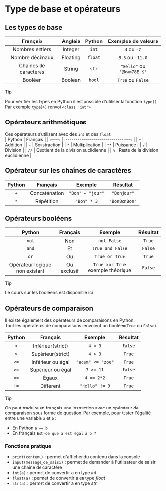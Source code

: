 # Type de base et opérateurs


## Les types de base  

|       Français        | Anglais  | Python  |    Exemples de valeurs     |
| :-------------------: | :------: | :-----: | :------------------------: |
|    Nombres entiers    | Integer  |  `int`  |        `4` ou `-7`         |
|    Nombre décimaux    | Floating | `float` |      `9.3` ou `-11.0`      |
| Chaines de caractères |  String  |  `str`  | `"Hello"` ou `'@kwm78E-$'` |
|        Booléen        | Boolean  | `bool`  |     `True` ou `False`      |

> [!TIP]  
> Pour vérifier les types en Python il est possible d'utiliser la fonction `type()`    
> Par exemple `type(4)` renvoi `<class 'int'>`  



## Opérateurs arithmétiques
Ces opérateurs s'utilisent avec des `int` et des `float`  
| Python |              Français               |
| :----: | :---------------------------------: |
|  `+`   |              Addition               |
|  `-`   |            Soustraction             |
|  `*`   |           Multiplication            |
|  `**`  |              Puissance              |
|  `/`   |              Division               |
|  `//`  | Quotient de la division euclidienne |
|  `%`   |  Reste de la division euclidienne   |




## Opérateur sur les chaînes de caractères
| Python |   Français    |     Exemple      |   Résultat    |
| :----: | :-----------: | :--------------: | :-----------: |
|  `+`   | Concaténation | `"Bon" + "jour"` |  `"Bonjour"`  |
|  `*`   |  Répétition   |   `"Bon" * 3`    | `"BonBonBon"` |




## Opérateurs booléens  

|             Python             |  Français   |              Exemple              | Résultat |
| :----------------------------: | :---------: | :-------------------------------: | :------: |
|             `not`              |     Non     |            `not False`            |  `True`  |
|             `and`              |     Et      |         `True and False`          | `False`  |
|              `or`              |     Ou      |          `True or True`           |  `True`  |
| Opérateur logique non existant | Ou exclusif | `True xor True` exemple théorique | `False`  |

> [!TIP]
> Le cours sur les booléens est disponible ici 

<!--

### Opérateur NOT 

L'opérateur __NOT(NON)__ est un opérateur _unaire_ (qui agit sur _une seule_ variable). Il a pour effet d'inverser la valeur logique de la variable sur laquelle il agit.

|   a   | NOT a |
| :---: | :---: |
| Faux  | Vrai  |
| Vrai  | Faux  |

En Python, l'opérateur logique __NOT__ s'écrit __not__.


### Opérateur AND
L'opérateur __AND(ET)__ est un opérateur binaire (qui agit sur deux variables). Il a la valeur logique __Vrai__ si et seulement si les deux variables sont __Vrai__. 

|    a     |    b     | a AND b  |
| :------: | :------: | :------: |
|   Faux   |   Faux   |   Faux   |
|   Faux   |   Vrai   |   Faux   |
|   Vrai   |   Faux   |   Faux   |
| __Vrai__ | __Vrai__ | __Vrai__ |


En Python, l'opérateur logique __AND__ s'écrit __and__.


### Opérateur OR  
L'opérateur __OR(OU)__ est un opérateur _binaire_(qui agit sur deux variables). Il a la valeur logique __Vrai__ si au moins une des deux variables a pour valeur __Vrai__. 

|    a     |    b     |    S     |
| :------: | :------: | :------: |
|   Faux   |   Faux   |   Faux   |
| __Faux__ | __Vrai__ | __Vrai__ |
| __Vrai__ | __Faux__ | __Vrai__ |
| __Vrai__ | __Vrai__ | __Vrai__ |

En Python, l'opérateur logique __OR__ s'écrit __or__.


### BONUS - Opérateur XOR
L'opérateur __XOR(OU Exclusif)__ est un opérateur _binaire_(qui agit sur deux variables). Il a la valeur logique __Vrai__ si __strictement__ une des deux variables a pour valeur __Vrai__.   

|    a     |    b     |    S     |
| :------: | :------: | :------: |
|   Faux   |   Faux   |   Faux   |
| __Faux__ | __Vrai__ | __Vrai__ |
| __Vrai__ | __Faux__ | __Vrai__ |
|   Vrai   |   Vrai   |   Faux   |

En Python, il n'existe pas d'opérateur __logique XOR__ mais il est possible de simuler son fonctionnement à partir d'opérateur déjà connus.


--> 

## Opérateurs de comparaison     

Il existe également des opérateurs de comparaisons en Python.   
Tout les opérateurs de comparaisons renvoient un booléen(`True` ou `False`).  

| Python |     Français      |      Exemple      | Résultat |
| :----: | :---------------: | :---------------: | :------: |
|  `<`   | Inférieur(strict) |      `4 < 3`      | `False`  |
|  `>`   | Supérieur(strict) |      `4 > 3`      |  `True`  |
|  `<=`  | Inférieur ou égal | `"adam" <= "zoe"` |  `True`  |
|  `>=`  | Supérieur ou égal |     `7 >= 11`     | `False`  |
|  `==`  |       Égaux       |    `4 == 2*2`     |  `True`  |
|  `!=`  |     Différent     |  `"Hello" != 9`   |  `True`  |

> [!TIP]
> On peut traduire en français une instruction avec un opérateur de comparaison sous forme de question. 
> Par exemple, pour tester l'égalité entre une variable `a` et `b` :
>   - En Python `a == b`
>   - En français `Est-ce que a est égal à b ?` 



### Fonctions pratique 
 
- `print(contenu)` : permet d'afficher du contenu dans la console   
- `input(message_de_saisi)` : permet de demander à l'utilisateur de saisir une chaine de caractère  
- `int(a)` : permet de convertir a en type _int_  
- `float(a)` : permet de convertir a en type _float_  
- `str(a)` : permet de convertir a en type _str_   

